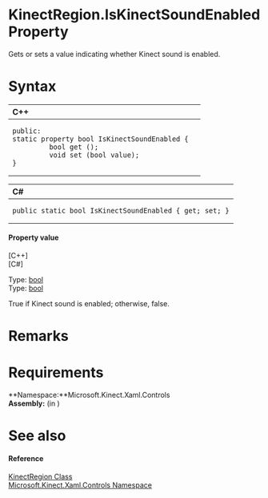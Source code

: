 KinectRegion.IsKinectSoundEnabled Property  
==========================================  

Gets or sets a value indicating whether Kinect sound is enabled. <span id="syntaxSection"></span>

Syntax  
======  

<table>
<colgroup>
<col width="100%" />
</colgroup>
<thead>
<tr class="header">
<th align="left">C++</th>
</tr>
</thead>
<tbody>
<tr class="odd">
<td align="left"><pre><code>public:  
static property bool IsKinectSoundEnabled {  
         bool get ();  
         void set (bool value);  
}</code></pre></td>
</tr>
</tbody>
</table>

<table>
<colgroup>
<col width="100%" />
</colgroup>
<thead>
<tr class="header">
<th align="left">C#</th>
</tr>
</thead>
<tbody>
<tr class="odd">
<td align="left"><pre><code>public static bool IsKinectSoundEnabled { get; set; }</code></pre></td>
</tr>
</tbody>
</table>

<span id="ID4EU"></span>
#### Property value  

[C++]   
 [C\#]   

Type: [bool](http://msdn.microsoft.com/en-us/library/hh755815.aspx)  
Type: [bool](http://msdn.microsoft.com/en-us/library/system.boolean.aspx)  

True if Kinect sound is enabled; otherwise, false.  

<span id="remarks"></span>

Remarks  
=======  

<span id="requirements"></span>

Requirements  
============  

**Namespace:**Microsoft.Kinect.Xaml.Controls  
**Assembly:** (in )  

<span id="ID4EEB"></span>

See also  
========  

<span id="ID4EGB"></span>
#### Reference  

[KinectRegion Class](../../KinectRegion_Class.md)  
 [Microsoft.Kinect.Xaml.Controls Namespace](../../../Kinect.Xaml.Controls.md)  



<!--Please do not edit the data in the comment block below.-->
<!--
TOCTitle : IsKinectSoundEnabled Property
RLTitle : KinectRegion.IsKinectSoundEnabled Property
KeywordK : IsKinectSoundEnabled property
KeywordK : KinectRegion.IsKinectSoundEnabled property
KeywordF : Microsoft.Kinect.Xaml.Controls.KinectRegion.IsKinectSoundEnabled
KeywordF : KinectRegion.IsKinectSoundEnabled
KeywordF : IsKinectSoundEnabled
KeywordF : Microsoft.Kinect.Xaml.Controls.KinectRegion.IsKinectSoundEnabled
KeywordA : P:Microsoft.Kinect.Xaml.Controls.KinectRegion.IsKinectSoundEnabled
AssetID : P:Microsoft.Kinect.Xaml.Controls.KinectRegion.IsKinectSoundEnabled
Locale : en-us
CommunityContent : 1
APIType : Managed
APILocation : 
APIName : Microsoft.Kinect.Xaml.Controls.KinectRegion.IsKinectSoundEnabled
TargetOS : Windows
TopicType : kbSyntax
DevLang : VB
DevLang : CSharp
DevLang : JavaScript
DevLang : C++
DocSet : K4Wv2
ProjType : K4Wv2Proj
Technology : Kinect for Windows
Product : Kinect for Windows SDK v2
productversion : 20
-->
